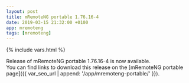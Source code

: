 ```yaml
---
layout: post
title: mRemoteNG portable 1.76.16-4
date: 2019-03-15 21:32:00 +0100
app: mremoteng
tags: [mremoteng]
---
```

{% include vars.html %}

Release of mRemoteNG portable 1.76.16-4 is now available.<br />
You can find links to download this release on the [mRemoteNG portable page]({{ var_seo_url | append: '/app/mremoteng-portable/' }}).